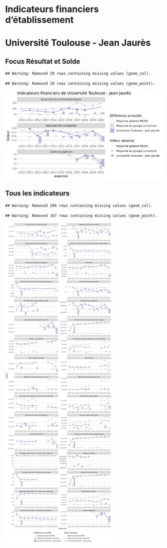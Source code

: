 Indicateurs financiers d’établissement
================

# Université Toulouse - Jean Jaurès

## Focus Résultat et Solde

    ## Warning: Removed 29 rows containing missing values (geom_col).

    ## Warning: Removed 20 rows containing missing values (geom_point).

![](université_toulouse___jean_jaurès_files/figure-gfm/etab.focus-1.png)<!-- -->

## Tous les indicateurs

    ## Warning: Removed 296 rows containing missing values (geom_col).

    ## Warning: Removed 167 rows containing missing values (geom_point).

![](université_toulouse___jean_jaurès_files/figure-gfm/etab-1.png)<!-- -->
